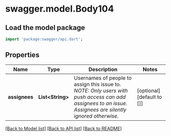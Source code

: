 # swagger.model.Body104

## Load the model package
```dart
import 'package:swagger/api.dart';
```

## Properties
Name | Type | Description | Notes
------------ | ------------- | ------------- | -------------
**assignees** | **List&lt;String&gt;** | Usernames of people to assign this issue to. _NOTE: Only users with push access can add assignees to an issue. Assignees are silently ignored otherwise._ | [optional] [default to []]

[[Back to Model list]](../README.md#documentation-for-models) [[Back to API list]](../README.md#documentation-for-api-endpoints) [[Back to README]](../README.md)

